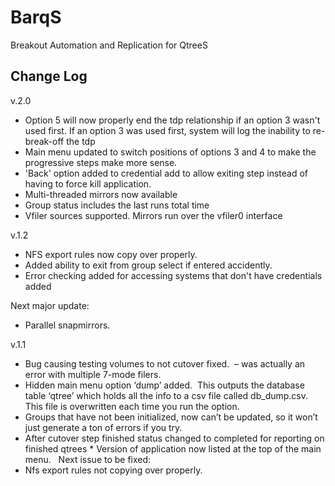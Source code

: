 # BarqS
Breakout Automation and Replication for QtreeS

## Change Log
v.2.0
  * Option 5 will now properly end the tdp relationship if an option 3 wasn't used first.  If an option 3 was used first, system will log the inability to re-break-off the tdp
  * Main menu updated to switch positions of options 3 and 4 to make the progressive steps make more sense.
  * 'Back' option added to credential add to allow exiting step instead of having to force kill application.
  * Multi-threaded mirrors now available
  * Group status includes the last runs total time
  * Vfiler sources supported.  Mirrors run over the vfiler0 interface

v.1.2
  * NFS export rules now copy over properly.
  * Added ability to exit from group select if entered accidently.
  * Error checking added for accessing systems that don't have credentials added

Next major update: 
  * Parallel snapmirrors.

v.1.1
  * Bug causing testing volumes to not cutover fixed.  – was actually an error with multiple 7-mode filers.
  * Hidden main menu option ‘dump’ added.  This outputs the database table ‘qtree’ which holds all the info to a csv file called db_dump.csv.  This file is overwritten each time you run the option.
  * Groups that have not been initialized, now can’t be updated, so it won’t just generate a ton of errors if you try.
  * After cutover step finished status changed to completed for reporting on finished qtrees
  * Version of application now listed at the top of the main menu.
 
Next issue to be fixed:
  * Nfs export rules not copying over properly.


